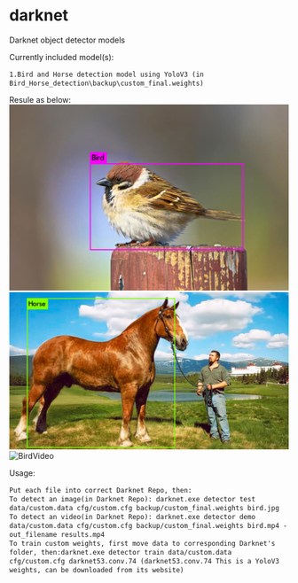 # darknet
Darknet object detector models

Currently included model(s):

    1.Bird and Horse detection model using YoloV3 (in Bird_Horse_detection\backup\custom_final.weights)


Resule as below:
![BirdDetection](Bird_Horse_detection/bird_detect.jpg)
![HorseDetection](Bird_Horse_detection/horse_detect.jpg)
![BirdVideo](Bird_Horse_detection/bird.gif)


Usage:

    Put each file into correct Darknet Repo, then:
    To detect an image(in Darknet Repo): darknet.exe detector test data/custom.data cfg/custom.cfg backup/custom_final.weights bird.jpg
    To detect an video(in Darknet Repo): darknet.exe detector demo data/custom.data cfg/custom.cfg backup/custom_final.weights bird.mp4 -out_filename results.mp4
    To train custom weights, first move data to corresponding Darknet's folder, then:darknet.exe detector train data/custom.data cfg/custom.cfg darknet53.conv.74 (darknet53.conv.74 This is a YoloV3 weights, can be downloaded from its website)
